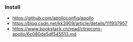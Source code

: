 
### Install
* https://github.com/apolloconfig/apollo
* https://blog.csdn.net/kk3909/article/details/111937957
* https://www.bookstack.cn/read/ctripcorp-apollo/6c080de5df545513.md


